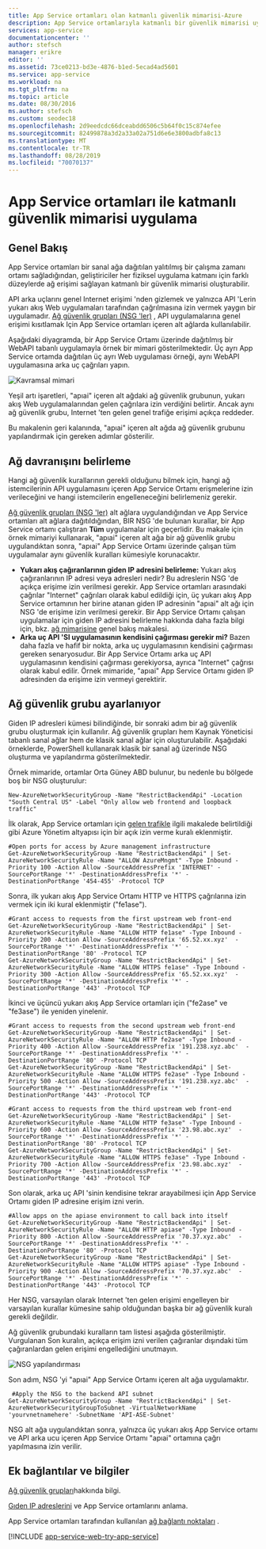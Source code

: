 ```yaml
---
title: App Service ortamları olan katmanlı güvenlik mimarisi-Azure
description: App Service ortamlarıyla katmanlı bir güvenlik mimarisi uygulama.
services: app-service
documentationcenter: ''
author: stefsch
manager: erikre
editor: ''
ms.assetid: 73ce0213-bd3e-4876-b1ed-5ecad4ad5601
ms.service: app-service
ms.workload: na
ms.tgt_pltfrm: na
ms.topic: article
ms.date: 08/30/2016
ms.author: stefsch
ms.custom: seodec18
ms.openlocfilehash: 2d9eedcdc66dceabdd6506c5b64f0c15c874efee
ms.sourcegitcommit: 82499878a3d2a33a02a751d6e6e3800adbfa8c13
ms.translationtype: MT
ms.contentlocale: tr-TR
ms.lasthandoff: 08/28/2019
ms.locfileid: "70070137"
---
```

# <a name="implementing-a-layered-security-architecture-with-app-service-environments"></a>App Service ortamları ile katmanlı güvenlik mimarisi uygulama
## <a name="overview"></a>Genel Bakış
App Service ortamları bir sanal ağa dağıtılan yalıtılmış bir çalışma zamanı ortamı sağladığından, geliştiriciler her fiziksel uygulama katmanı için farklı düzeylerde ağ erişimi sağlayan katmanlı bir güvenlik mimarisi oluşturabilir.

API arka uçlarını genel Internet erişimi 'nden gizlemek ve yalnızca API 'Lerin yukarı akış Web uygulamaları tarafından çağrılmasına izin vermek yaygın bir uygulamadır.  [Ağ güvenlik grupları (NSG 'ler)][NetworkSecurityGroups] , API uygulamalarına genel erişimi kısıtlamak Için App Service ortamları içeren alt ağlarda kullanılabilir.

Aşağıdaki diyagramda, bir App Service Ortamı üzerinde dağıtılmış bir WebAPI tabanlı uygulamayla örnek bir mimari gösterilmektedir.  Üç ayrı App Service ortamda dağıtılan üç ayrı Web uygulaması örneği, aynı WebAPI uygulamasına arka uç çağrıları yapın.

![Kavramsal mimari][ConceptualArchitecture] 

Yeşil artı işaretleri, "apıai" içeren alt ağdaki ağ güvenlik grubunun, yukarı akış Web uygulamalarından gelen çağrılara izin verdiğini belirtir.  Ancak aynı ağ güvenlik grubu, Internet 'ten gelen genel trafiğe erişimi açıkça reddeder. 

Bu makalenin geri kalanında, "apıai" içeren alt ağda ağ güvenlik grubunu yapılandırmak için gereken adımlar gösterilir.

## <a name="determining-the-network-behavior"></a>Ağ davranışını belirleme
Hangi ağ güvenlik kurallarının gerekli olduğunu bilmek için, hangi ağ istemcilerinin API uygulamasını içeren App Service Ortamı erişmelerine izin verileceğini ve hangi istemcilerin engelleneceğini belirlemeniz gerekir.

[Ağ güvenlik grupları (NSG 'ler)][NetworkSecurityGroups] alt ağlara uygulandığından ve App Service ortamları alt ağlara dağıtıldığından, BIR NSG 'de bulunan kurallar, bir App Service ortamı çalıştıran **Tüm** uygulamalar için geçerlidir.  Bu makale için örnek mimariyi kullanarak, "apıai" içeren alt ağa bir ağ güvenlik grubu uygulandıktan sonra, "apıai" App Service Ortamı üzerinde çalışan tüm uygulamalar aynı güvenlik kuralları kümesiyle korunacaktır. 

* **Yukarı akış çağıranlarının giden IP adresini belirleme:**  Yukarı akış çağıranlarının IP adresi veya adresleri nedir?  Bu adreslerin NSG 'de açıkça erişime izin verilmesi gerekir.  App Service ortamları arasındaki çağrılar "Internet" çağrıları olarak kabul edildiği için, üç yukarı akış App Service ortamının her birine atanan giden IP adresinin "apıai" alt ağı için NSG 'de erişime izin verilmesi gerekir.   Bir App Service Ortamı çalışan uygulamalar için giden IP adresini belirleme hakkında daha fazla bilgi için, bkz. [ağ mimarisine][NetworkArchitecture] genel bakış makalesi.
* **Arka uç API 'SI uygulamasının kendisini çağırması gerekir mi?**  Bazen daha fazla ve hafif bir nokta, arka uç uygulamasının kendisini çağırması gereken senaryosudur.  Bir App Service Ortamı arka uç API uygulamasının kendisini çağırması gerekiyorsa, ayrıca "Internet" çağrısı olarak kabul edilir.  Örnek mimaride, "apıai" App Service Ortamı giden IP adresinden da erişime izin vermeyi gerektirir.

## <a name="setting-up-the-network-security-group"></a>Ağ güvenlik grubu ayarlanıyor
Giden IP adresleri kümesi bilindiğinde, bir sonraki adım bir ağ güvenlik grubu oluşturmak için kullanılır.  Ağ güvenlik grupları hem Kaynak Yöneticisi tabanlı sanal ağlar hem de klasik sanal ağlar için oluşturulabilir.  Aşağıdaki örneklerde, PowerShell kullanarak klasik bir sanal ağ üzerinde NSG oluşturma ve yapılandırma gösterilmektedir.

Örnek mimaride, ortamlar Orta Güney ABD bulunur, bu nedenle bu bölgede boş bir NSG oluşturulur:

    New-AzureNetworkSecurityGroup -Name "RestrictBackendApi" -Location "South Central US" -Label "Only allow web frontend and loopback traffic"

İlk olarak, App Service ortamları için [gelen trafikle][InboundTraffic] ilgili makalede belirtildiği gibi Azure Yönetim altyapısı için bir açık izin verme kuralı eklenmiştir.

    #Open ports for access by Azure management infrastructure
    Get-AzureNetworkSecurityGroup -Name "RestrictBackendApi" | Set-AzureNetworkSecurityRule -Name "ALLOW AzureMngmt" -Type Inbound -Priority 100 -Action Allow -SourceAddressPrefix 'INTERNET' -SourcePortRange '*' -DestinationAddressPrefix '*' -DestinationPortRange '454-455' -Protocol TCP

Sonra, ilk yukarı akış App Service Ortamı HTTP ve HTTPS çağrılarına izin vermek için iki kural eklenmiştir ("fe1ase").

    #Grant access to requests from the first upstream web front-end
    Get-AzureNetworkSecurityGroup -Name "RestrictBackendApi" | Set-AzureNetworkSecurityRule -Name "ALLOW HTTP fe1ase" -Type Inbound -Priority 200 -Action Allow -SourceAddressPrefix '65.52.xx.xyz'  -SourcePortRange '*' -DestinationAddressPrefix '*' -DestinationPortRange '80' -Protocol TCP
    Get-AzureNetworkSecurityGroup -Name "RestrictBackendApi" | Set-AzureNetworkSecurityRule -Name "ALLOW HTTPS fe1ase" -Type Inbound -Priority 300 -Action Allow -SourceAddressPrefix '65.52.xx.xyz'  -SourcePortRange '*' -DestinationAddressPrefix '*' -DestinationPortRange '443' -Protocol TCP

İkinci ve üçüncü yukarı akış App Service ortamları için ("fe2ase" ve "fe3ase") ile yeniden yinelenir.

    #Grant access to requests from the second upstream web front-end
    Get-AzureNetworkSecurityGroup -Name "RestrictBackendApi" | Set-AzureNetworkSecurityRule -Name "ALLOW HTTP fe2ase" -Type Inbound -Priority 400 -Action Allow -SourceAddressPrefix '191.238.xyz.abc'  -SourcePortRange '*' -DestinationAddressPrefix '*' -DestinationPortRange '80' -Protocol TCP
    Get-AzureNetworkSecurityGroup -Name "RestrictBackendApi" | Set-AzureNetworkSecurityRule -Name "ALLOW HTTPS fe2ase" -Type Inbound -Priority 500 -Action Allow -SourceAddressPrefix '191.238.xyz.abc'  -SourcePortRange '*' -DestinationAddressPrefix '*' -DestinationPortRange '443' -Protocol TCP

    #Grant access to requests from the third upstream web front-end
    Get-AzureNetworkSecurityGroup -Name "RestrictBackendApi" | Set-AzureNetworkSecurityRule -Name "ALLOW HTTP fe3ase" -Type Inbound -Priority 600 -Action Allow -SourceAddressPrefix '23.98.abc.xyz'  -SourcePortRange '*' -DestinationAddressPrefix '*' -DestinationPortRange '80' -Protocol TCP
    Get-AzureNetworkSecurityGroup -Name "RestrictBackendApi" | Set-AzureNetworkSecurityRule -Name "ALLOW HTTPS fe3ase" -Type Inbound -Priority 700 -Action Allow -SourceAddressPrefix '23.98.abc.xyz'  -SourcePortRange '*' -DestinationAddressPrefix '*' -DestinationPortRange '443' -Protocol TCP

Son olarak, arka uç API 'sinin kendisine tekrar arayabilmesi için App Service Ortamı giden IP adresine erişim izni verin.

    #Allow apps on the apiase environment to call back into itself
    Get-AzureNetworkSecurityGroup -Name "RestrictBackendApi" | Set-AzureNetworkSecurityRule -Name "ALLOW HTTP apiase" -Type Inbound -Priority 800 -Action Allow -SourceAddressPrefix '70.37.xyz.abc'  -SourcePortRange '*' -DestinationAddressPrefix '*' -DestinationPortRange '80' -Protocol TCP
    Get-AzureNetworkSecurityGroup -Name "RestrictBackendApi" | Set-AzureNetworkSecurityRule -Name "ALLOW HTTPS apiase" -Type Inbound -Priority 900 -Action Allow -SourceAddressPrefix '70.37.xyz.abc'  -SourcePortRange '*' -DestinationAddressPrefix '*' -DestinationPortRange '443' -Protocol TCP

Her NSG, varsayılan olarak Internet 'ten gelen erişimi engelleyen bir varsayılan kurallar kümesine sahip olduğundan başka bir ağ güvenlik kuralı gerekli değildir.

Ağ güvenlik grubundaki kuralların tam listesi aşağıda gösterilmiştir.  Vurgulanan Son kuralın, açıkça erişim izni verilen çağıranlar dışındaki tüm çağıranlardan gelen erişimi engellediğini unutmayın.

![NSG yapılandırması][NSGConfiguration] 

Son adım, NSG 'yi "apıai" App Service Ortamı içeren alt ağa uygulamaktır.

     #Apply the NSG to the backend API subnet
    Get-AzureNetworkSecurityGroup -Name "RestrictBackendApi" | Set-AzureNetworkSecurityGroupToSubnet -VirtualNetworkName 'yourvnetnamehere' -SubnetName 'API-ASE-Subnet'

NSG alt ağa uygulandıktan sonra, yalnızca üç yukarı akış App Service ortamı ve API arka ucu içeren App Service Ortamı "apıai" ortamına çağrı yapılmasına izin verilir.

## <a name="additional-links-and-information"></a>Ek bağlantılar ve bilgiler
[Ağ güvenlik grupları](../../virtual-network/security-overview.md)hakkında bilgi.

[Gıden IP adreslerini][NetworkArchitecture] ve App Service ortamlarını anlama.

App Service ortamları tarafından kullanılan [ağ bağlantı noktaları][InboundTraffic] .

[!INCLUDE [app-service-web-try-app-service](../../../includes/app-service-web-try-app-service.md)]

<!-- LINKS -->
[NetworkSecurityGroups]: https://azure.microsoft.com/documentation/articles/virtual-networks-nsg/
[NetworkArchitecture]:  app-service-app-service-environment-network-architecture-overview.md
[InboundTraffic]:  app-service-app-service-environment-control-inbound-traffic.md

<!-- IMAGES -->
[ConceptualArchitecture]: ./media/app-service-app-service-environment-layered-security/ConceptualArchitecture-1.png
[NSGConfiguration]:  ./media/app-service-app-service-environment-layered-security/NSGConfiguration-1.png
